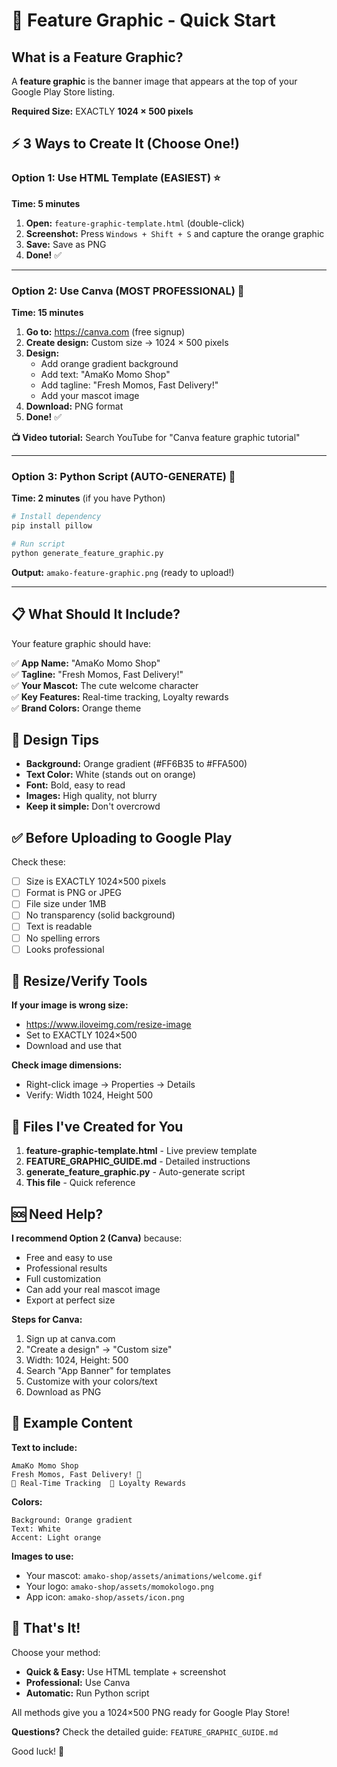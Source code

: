 # 🎨 Feature Graphic - Quick Start

## What is a Feature Graphic?

A **feature graphic** is the banner image that appears at the top of your Google Play Store listing.

**Required Size:** EXACTLY **1024 × 500 pixels**

## ⚡ 3 Ways to Create It (Choose One!)

### Option 1: Use HTML Template (EASIEST) ⭐

**Time: 5 minutes**

1. **Open:** `feature-graphic-template.html` (double-click)
2. **Screenshot:** Press `Windows + Shift + S` and capture the orange graphic
3. **Save:** Save as PNG
4. **Done!** ✅

---

### Option 2: Use Canva (MOST PROFESSIONAL) 🎨

**Time: 15 minutes**

1. **Go to:** https://canva.com (free signup)
2. **Create design:** Custom size → 1024 × 500 pixels
3. **Design:** 
   - Add orange gradient background
   - Add text: "AmaKo Momo Shop"
   - Add tagline: "Fresh Momos, Fast Delivery!"
   - Add your mascot image
4. **Download:** PNG format
5. **Done!** ✅

**📺 Video tutorial:** Search YouTube for "Canva feature graphic tutorial"

---

### Option 3: Python Script (AUTO-GENERATE) 🤖

**Time: 2 minutes** (if you have Python)

```bash
# Install dependency
pip install pillow

# Run script
python generate_feature_graphic.py
```

**Output:** `amako-feature-graphic.png` (ready to upload!)

---

## 📋 What Should It Include?

Your feature graphic should have:

✅ **App Name:** "AmaKo Momo Shop"  
✅ **Tagline:** "Fresh Momos, Fast Delivery!"  
✅ **Your Mascot:** The cute welcome character  
✅ **Key Features:** Real-time tracking, Loyalty rewards  
✅ **Brand Colors:** Orange theme  

## 🎨 Design Tips

- **Background:** Orange gradient (#FF6B35 to #FFA500)
- **Text Color:** White (stands out on orange)
- **Font:** Bold, easy to read
- **Images:** High quality, not blurry
- **Keep it simple:** Don't overcrowd

## ✅ Before Uploading to Google Play

Check these:

- [ ] Size is EXACTLY 1024×500 pixels
- [ ] Format is PNG or JPEG
- [ ] File size under 1MB
- [ ] No transparency (solid background)
- [ ] Text is readable
- [ ] No spelling errors
- [ ] Looks professional

## 🔧 Resize/Verify Tools

**If your image is wrong size:**
- https://www.iloveimg.com/resize-image
- Set to EXACTLY 1024×500
- Download and use that

**Check image dimensions:**
- Right-click image → Properties → Details
- Verify: Width 1024, Height 500

## 📁 Files I've Created for You

1. **feature-graphic-template.html** - Live preview template
2. **FEATURE_GRAPHIC_GUIDE.md** - Detailed instructions
3. **generate_feature_graphic.py** - Auto-generate script
4. **This file** - Quick reference

## 🆘 Need Help?

**I recommend Option 2 (Canva)** because:
- Free and easy to use
- Professional results
- Full customization
- Can add your real mascot image
- Export at perfect size

**Steps for Canva:**
1. Sign up at canva.com
2. "Create a design" → "Custom size"
3. Width: 1024, Height: 500
4. Search "App Banner" for templates
5. Customize with your colors/text
6. Download as PNG

## 📸 Example Content

**Text to include:**
```
AmaKo Momo Shop
Fresh Momos, Fast Delivery! 🥟
📍 Real-Time Tracking  🎁 Loyalty Rewards
```

**Colors:**
```
Background: Orange gradient
Text: White
Accent: Light orange
```

**Images to use:**
- Your mascot: `amako-shop/assets/animations/welcome.gif`
- Your logo: `amako-shop/assets/momokologo.png`
- App icon: `amako-shop/assets/icon.png`

## 🎯 That's It!

Choose your method:
- **Quick & Easy:** Use HTML template + screenshot
- **Professional:** Use Canva
- **Automatic:** Run Python script

All methods give you a 1024×500 PNG ready for Google Play Store!

**Questions?** Check the detailed guide: `FEATURE_GRAPHIC_GUIDE.md`

Good luck! 🚀



